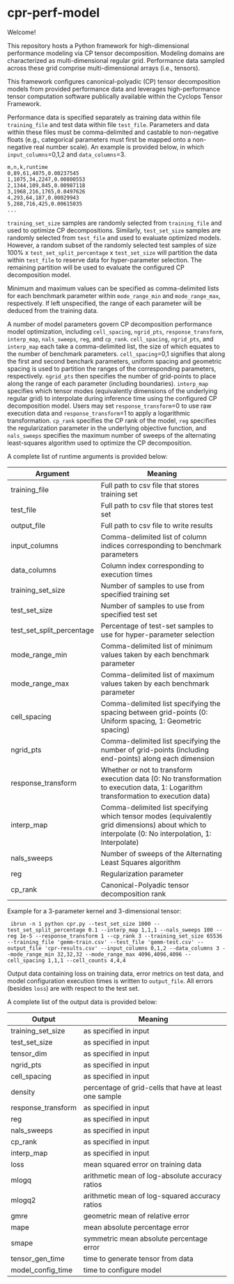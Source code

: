 # cpr-perf-model

Welcome!

This repository hosts a Python framework for high-dimensional performance modeling via CP tensor decomposition.
Modeling domains are characterized as multi-dimensional regular grid.
Performance data sampled across these grid comprise multi-dimensional arrays (i.e., tensors).

This framework configures canonical-polyadic (CP) tensor decomposition models from provided performance data and
leverages high-performance tensor computation software publically available within the Cyclops Tensor Framework.

Performance data is specified separately as training data within file `training_file` and test data within file `test_file`.
Parameters and data within these files must be comma-delimited and castable to non-negative floats (e.g., categorical parameters must first be mapped onto a non-negative real number scale).
An example is provided below, in which `input_columns`=0,1,2 and `data_columns`=3.
```
m,n,k,runtime
0,89,61,4075,0.00237545
1,1075,34,2247,0.00800553
2,1344,109,845,0.00987118
3,1968,216,1765,0.0497626
4,293,64,187,0.00029943
5,288,716,425,0.00615035
...
```
`training_set_size` samples are randomly selected from `training_file` and used to optimize CP decompositions.
Similarly, `test_set_size` samples are randomly selected from `test_file` and used to evaluate optimized models.
However, a random subset of the randomly selected test samples of size 100\% x `test_set_split_percentage` x `test_set_size` will partition the data within `test_file` to reserve data for hyper-parameter selection.
The remaining partition will be used to evaluate the configured CP decomposition model.

Minimum and maximum values can be specified as comma-delimited lists for each benchmark parameter within `mode_range_min` and `mode_range_max`, respectively.
If left unspecified, the range of each parameter will be deduced from the training data.

A number of model parameters govern CP decomposition performance model optimization, including `cell_spacing`, `ngrid_pts`, `response_transform`, `interp_map`, `nals_sweeps`, `reg`, and `cp_rank`.
`cell_spacing`, `ngrid_pts`, and `interp_map` each take a comma-delimited list, the size of which equates to the number of benchmark parameters.
`cell_spacing`=0,1 signifies that along the first and second benchark parameters, uniform spacing and geometric spacing is used to partition the ranges of the corresponding parameters, respectively.
`ngrid_pts` then specifies the number of grid-points to place along the range of each parameter (including boundaries).
`interp_map` specifies which tensor modes (equivalently dimensions of the underlying regular grid) to interpolate during inference time using the configured CP decomposition model.
Users may set `response_transform`=0 to use raw execution data and `response_transform`=1 to apply a logarithmic transformation.
`cp_rank` specifies the CP rank of the model, `reg` specifies the regularization parameter in the underlying objective function, and `nals_sweeps` specifies the maximum number of sweeps of the alternating least-squares algorithm used to optimize the CP decomposition.

A complete list of runtime arguments is provided below:

| Argument  | Meaning |
| ------------- | ------------- |
| training_file | Full path to csv file that stores training set |
| test_file | Full path to csv file that stores test set |
| output_file | Full path to csv file to write results |
| input_columns | Comma-delimited list of column indices corresponding to benchmark parameters |
| data_columns | Column index corresponding to execution times |
| training_set_size | Number of samples to use from specified training set |
| test_set_size | Number of samples to use from specified test set |
| test_set_split_percentage | Percentage of test-set samples to use for hyper-parameter selection |
| mode_range_min | Comma-delimited list of minimum values taken by each benchmark parameter  |
| mode_range_max | Comma-delimited list of maximum values taken by each benchmark parameter |
| cell_spacing | Comma-delimited list specifying the spacing between grid-points (0: Uniform spacing, 1: Geometric spacing) |
| ngrid_pts | Comma-delimited list specifying the number of grid-points (including end-points) along each dimension |
| response_transform | Whether or not to transform execution data (0: No transformation to execution data, 1: Logarithm transformation to execution data) |
| interp_map | Comma-delimited list specifying which tensor modes (equivalently grid dimensions) about which to interpolate (0: No interpolation, 1: Interpolate) |
| nals_sweeps | Number of sweeps of the Alternating Least Squares algorithm |
| reg | Regularization parameter |
| cp_rank | Canonical-Polyadic tensor decomposition rank |
 
 Example for a 3-parameter kernel and 3-dimensional tensor:
 ```
  ibrun -n 1 python cpr.py --test_set_size 1000 --test_set_split_percentage 0.1 --interp_map 1,1,1 --nals_sweeps 100 --reg 1e-5 --response_transform 1 --cp_rank 3 --training_set_size 65536 --training_file 'gemm-train.csv' --test_file 'gemm-test.csv' --output_file 'cpr-results.csv' --input_columns 0,1,2 --data_columns 3 --mode_range_min 32,32,32 --mode_range_max 4096,4096,4096 --cell_spacing 1,1,1 --cell_counts 4,4,4
 ```
 
 Output data containing loss on training data, error metrics on test data, and model configuration execution times is written to `output_file`.
 All errors (besides `loss`) are with respect to the test set.
 
 A complete list of the output data is provided below:
 
| Output  | Meaning |
| ------------- | ------------- |
| training_set_size | as specified in input |
| test_set_size | as specified in input |
| tensor_dim | as specified in input |
| ngrid_pts | as specified in input |
| cell_spacing | as specified in input |
| density | percentage of grid-cells that have at least one sample |
| response_transform | as specified in input |
| reg | as specified in input |
| nals_sweeps | as specified in input |
| cp_rank | as specified in input |
| interp_map | as specified in input |
| loss | mean squared error on training data |
| mlogq | arithmetic mean of log-absolute accuracy ratios |
| mlogq2 | arithmetic mean of log-squared accuracy ratios |
| gmre | geometric mean of relative error |
| mape | mean absolute percentage error |
| smape |symmetric mean absolute percentage error |
| tensor_gen_time | time to generate tensor from data |
| model_config_time | time to configure model |
